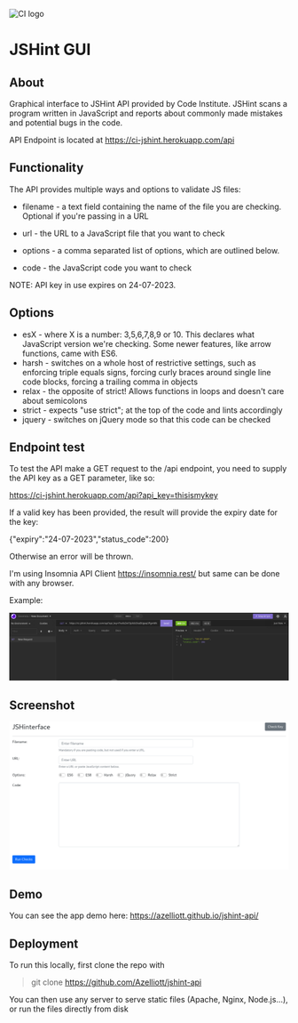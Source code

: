 ![CI logo](https://codeinstitute.s3.amazonaws.com/fullstack/ci_logo_small.png)

# JSHint GUI

## About
 
Graphical interface to JSHint API provided by Code Institute.
JSHint scans a program written in JavaScript and reports about commonly made mistakes and potential bugs in the code.

API Endpoint is located at https://ci-jshint.herokuapp.com/api

## Functionality
The API provides multiple ways and options to validate JS files:


* filename - a text field containing the name of the file you are checking. Optional if you're passing in a URL

* url - the URL to a JavaScript file that you want to check

* options - a comma separated list of options, which are outlined below.

* code - the JavaScript code you want to check

NOTE: API key in use expires on 24-07-2023.

## Options
* esX - where X is a number: 3,5,6,7,8,9 or 10. This declares what JavaScript version we're checking. Some newer features, like arrow functions, came with ES6.
* harsh - switches on a whole host of restrictive settings, such as enforcing triple equals signs, forcing curly braces around single line code blocks, forcing a trailing comma in objects
* relax - the opposite of strict! Allows functions in loops and doesn't care about semicolons
* strict - expects "use strict"; at the top of the code and lints accordingly
* jquery - switches on jQuery mode so that this code can be checked

## Endpoint test
To test the API make a GET request to the /api endpoint, you need to supply the API key as a GET parameter, like so:

https://ci-jshint.herokuapp.com/api?api_key=thisismykey

If a valid key has been provided, the result will provide the expiry date for the key:

{"expiry":"24-07-2023","status_code":200}

Otherwise an error will be thrown.

I'm using Insomnia API Client https://insomnia.rest/ but same can be done with any browser.

Example:

![ScreenShot](assets/screenshots/insomnia-test.png)

## Screenshot

![ScreenShot](assets/screenshots/gui.png)

## Demo

You can see the app demo here:
https://azelliott.github.io/jshint-api/

## Deployment

To run this locally, first clone the repo with

> git clone https://github.com/Azelliott/jshint-api

You can then use any server to serve static files (Apache, Nginx, Node.js...),
or run the files directly from disk
